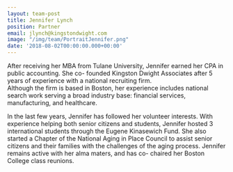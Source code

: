 ```yaml
---
layout: team-post
title: Jennifer Lynch
position: Partner
email: jlynch@kingstondwight.com
image: "/img/team/PortraitJennifer.png"
date: '2018-08-02T00:00:00.000+00:00'
---
```


After receiving her MBA from Tulane University, Jennifer earned her CPA in public accounting.  She co- founded Kingston Dwight Associates after 5 years of experience with a national recruiting firm.  
Although the firm is based in Boston, her experience includes national search work serving a broad industry base: financial services, manufacturing, and healthcare.


In the last few years, Jennifer has followed her volunteer interests. With experience helping both senior citizens and students, Jennifer hosted 3 international students through the Eugene Kinasewich Fund.  She also started a Chapter of the National Aging in Place Council to assist senior citizens and their families with the challenges of the aging process.   Jennifer remains active with her alma maters, and has co- chaired her Boston College class reunions. 
